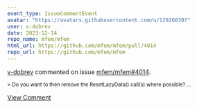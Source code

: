 ```yaml
---
event_type: IssueCommentEvent
avatar: "https://avatars.githubusercontent.com/u/12926030?"
user: v-dobrev
date: 2023-12-14
repo_name: mfem/mfem
html_url: https://github.com/mfem/mfem/pull/4014
repo_url: https://github.com/mfem/mfem
---
```


<a href='https://github.com/v-dobrev' target='_blank'>v-dobrev</a> commented on issue <a href='https://github.com/mfem/mfem/pull/4014' target='_blank'>mfem/mfem#4014</a>.

<small>> Do you want to then remove the ResetLazyData() call(s) where possible?...</small>

<a href='https://github.com/mfem/mfem/pull/4014' target='_blank'>View Comment</a>